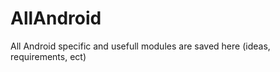 AllAndroid
==========

All Android specific and usefull modules are saved here (ideas, requirements, ect)

